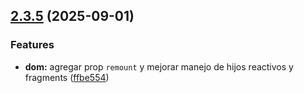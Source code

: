 ## [2.3.5](https://github.com/kkokotero/boxels/compare/ffbe5548232c3c8b4425dca07f75e423e1cd613c...v2.3.5) (2025-09-01)


### Features

* **dom:** agregar prop `remount` y mejorar manejo de hijos reactivos y fragments ([ffbe554](https://github.com/kkokotero/boxels/commit/ffbe5548232c3c8b4425dca07f75e423e1cd613c))



